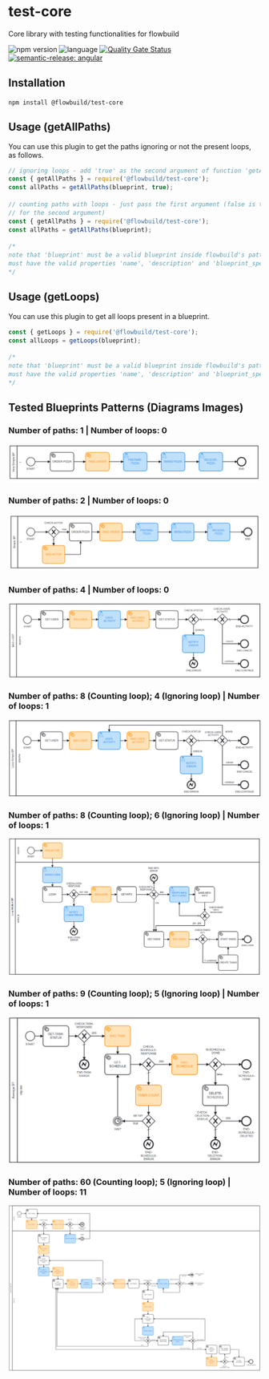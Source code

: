 # test-core
Core library with testing functionalities for flowbuild

![npm version](https://img.shields.io/npm/v/@flowbuild/test-core) ![language](https://img.shields.io/github/languages/top/flow-build/test-core) [![Quality Gate Status](https://sonarcloud.io/api/project_badges/measure?project=flow-build_test-core&metric=alert_status)](https://sonarcloud.io/summary/new_code?id=flow-build_test-core) [![semantic-release: angular](https://img.shields.io/badge/semantic--release-angular-e10079?logo=semantic-release)](https://github.com/semantic-release/semantic-release) 

## Installation
```
npm install @flowbuild/test-core
```

## Usage (getAllPaths)
You can use this plugin to get the paths ignoring or not the present loops, as 
follows. 

```js
// ignoring loops - add 'true' as the second argument of function 'getAllPaths'
const { getAllPaths } = require('@flowbuild/test-core');
const allPaths = getAllPaths(blueprint, true);

// counting paths with loops - just pass the first argument (false is the default 
// for the second argument)
const { getAllPaths } = require('@flowbuild/test-core');
const allPaths = getAllPaths(blueprint);

/*
note that 'blueprint' must be a valid blueprint inside flowbuild's pattern, i.e, 
must have the valid properties 'name', 'description' and 'blueprint_spec' in it.
*/
```

## Usage (getLoops)
You can use this plugin to get all loops present in a blueprint.

```js
const { getLoops } = require('@flowbuild/test-core');
const allLoops = getLoops(blueprint);

/*
note that 'blueprint' must be a valid blueprint inside flowbuild's pattern, i.e, 
must have the valid properties 'name', 'description' and 'blueprint_spec' in it.
*/
```

## Tested Blueprints Patterns (Diagrams Images)

### Number of paths: 1 | Number of loops: 0
<img src='./public/images/verySimpleBP.png' alt='Very Simple BP'/>

### Number of paths: 2 | Number of loops: 0
<img src='./public/images/simpleBP.png' alt='Simple BP'/>

### Number of paths: 4 | Number of loops: 0
<img src='./public/images/mediumBP.png' alt='Medium BP'/>

### Number of paths: 8 (Counting loop); 4 (Ignoring loop) | Number of loops: 1
<img src='./public/images/loopSimpleBP.png' alt='Loop Simple BP'/>

### Number of paths: 8 (Counting loop); 6 (Ignoring loop) | Number of loops: 1
<img src='./public/images/loopMediumBP.png' alt='Loop Medium BP'/>

### Number of paths: 9 (Counting loop); 5 (Ignoring loop) | Number of loops: 1
<img src='./public/images/averageBP.png' alt='Average BP'/>

### Number of paths: 60 (Counting loop); 5 (Ignoring loop) | Number of loops: 11
<img src='./public/images/loopMultipleBP.png' alt='Loop Multiple BP'/>